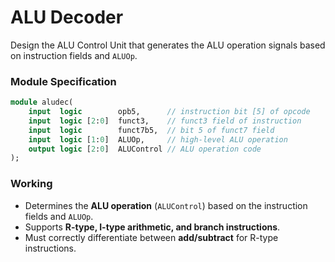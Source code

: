 # ALU Decoder

Design the ALU Control Unit that generates the ALU operation signals based on instruction fields and `ALUOp`.

### Module Specification

```SystemVerilog
module aludec(
    input  logic        opb5,      // instruction bit [5] of opcode
    input  logic [2:0]  funct3,    // funct3 field of instruction
    input  logic        funct7b5,  // bit 5 of funct7 field
    input  logic [1:0]  ALUOp,     // high-level ALU operation
    output logic [2:0]  ALUControl // ALU operation code
);
```

### Working

- Determines the **ALU operation** (`ALUControl`) based on the instruction fields and `ALUOp`.
- Supports **R-type, I-type arithmetic, and branch instructions**.
- Must correctly differentiate between **add/subtract** for R-type instructions.
